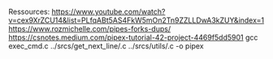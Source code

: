 Ressources: https://www.youtube.com/watch?v=cex9XrZCU14&list=PLfqABt5AS4FkW5mOn2Tn9ZZLLDwA3kZUY&index=1
https://www.rozmichelle.com/pipes-forks-dups/
https://csnotes.medium.com/pipex-tutorial-42-project-4469f5dd5901
gcc exec_cmd.c ../srcs/get_next_line/.c ../srcs/utils/.c -o pipex


